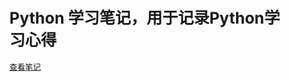 # Python 学习笔记，用于记录Python学习心得

[查看笔记](http://nbviewer.jupyter.org/github/ZhengHui-Z/PythonNoteForZZH/blob/master/index.ipynb)